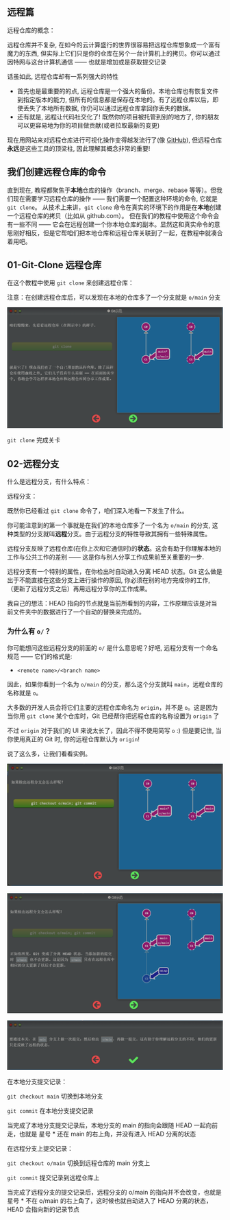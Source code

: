 ## 远程篇

远程仓库的概念：

远程仓库并不复杂, 在如今的云计算盛行的世界很容易把远程仓库想象成一个富有魔力的东西, 但实际上它们只是你的仓库在另个一台计算机上的拷贝。你可以通过因特网与这台计算机通信 —— 也就是增加或是获取提交记录

话虽如此, 远程仓库却有一系列强大的特性

- 首先也是最重要的的点, 远程仓库是一个强大的备份。本地仓库也有恢复文件到指定版本的能力, 但所有的信息都是保存在本地的。有了远程仓库以后，即使丢失了本地所有数据, 你仍可以通过远程仓库拿回你丢失的数据。
- 还有就是, 远程让代码社交化了! 既然你的项目被托管到别的地方了, 你的朋友可以更容易地为你的项目做贡献(或者拉取最新的变更)

现在用网站来对远程仓库进行可视化操作变得越发流行了(像 [GitHub](https://github.com/)), 但远程仓库**永远**是这些工具的顶梁柱, 因此理解其概念非常的重要!



## 我们创建远程仓库的命令

直到现在, 教程都聚焦于**本地**仓库的操作（branch、merge、rebase 等等）。但我们现在需要学习远程仓库的操作 —— 我们需要一个配置这种环境的命令, 它就是 `git clone`。 从技术上来讲，`git clone` 命令在真实的环境下的作用是在**本地**创建一个远程仓库的拷贝（比如从 github.com）。 但在我们的教程中使用这个命令会有一些不同 —— 它会在远程创建一个你本地仓库的副本。显然这和真实命令的意思刚好相反，但是它帮咱们把本地仓库和远程仓库关联到了一起，在教程中就凑合着用吧。

## 01-Git-Clone 远程仓库

在这个教程中使用 `git clone` 来创建远程仓库：

注意：在创建远程仓库后，可以发现在本地的仓库多了一个分支就是 `o/main` 分支

![image-20220630102158105](Play-with-Git.assets/image-20220630102158105.png)

`git clone` 完成关卡



## 02-远程分支

什么是远程分支，有什么特点：

远程分支：

既然你已经看过 `git clone` 命令了，咱们深入地看一下发生了什么。

你可能注意到的第一个事就是在我们的本地仓库多了一个名为 `o/main` 的分支, 这种类型的分支就叫**远程**分支。由于远程分支的特性导致其拥有一些特殊属性。

远程分支反映了远程仓库(在你上次和它通信时)的**状态**。这会有助于你理解本地的工作与公共工作的差别 —— 这是你与别人分享工作成果前至关重要的一步.

远程分支有一个特别的属性，在你检出时自动进入分离 HEAD 状态。Git 这么做是出于不能直接在这些分支上进行操作的原因, 你必须在别的地方完成你的工作, （更新了远程分支之后）再用远程分享你的工作成果。

我自己的想法：HEAD 指向的节点就是当前所看到的内容，工作原理应该是对当前文件夹中的数据进行了一个自动的替换来完成的。

### 为什么有 `o/`？

你可能想问这些远程分支的前面的 `o/` 是什么意思呢？好吧, 远程分支有一个命名规范 —— 它们的格式是:

- `<remote name>/<branch name>`

因此，如果你看到一个名为 `o/main` 的分支，那么这个分支就叫 `main`，远程仓库的名称就是 `o`。

大多数的开发人员会将它们主要的远程仓库命名为 `origin`，并不是 `o`。这是因为当你用 `git clone` 某个仓库时，Git 已经帮你把远程仓库的名称设置为 `origin` 了

不过 `origin` 对于我们的 UI 来说太长了，因此不得不使用简写 `o` :) 但是要记住, 当你使用真正的 Git 时, 你的远程仓库默认为 `origin`!

说了这么多，让我们看看实例。

![image-20220630102921405](Play-with-Git.assets/image-20220630102921405.png)

![image-20220630103012442](Play-with-Git.assets/image-20220630103012442.png)

![image-20220630103046092](Play-with-Git.assets/image-20220630103046092.png)

在本地分支提交记录：

`git checkout main` 切换到本地分支

`git commit` 在本地分支提交记录

当完成了本地分支提交记录后，本地分支的 main 的指向会跟随 HEAD 一起向前走，也就是 星号 * 还在 main 的右上角，并没有进入 HEAD 分离的状态



在远程分支上提交记录：

`git checkout o/main` 切换到远程仓库的 main 分支上

`git commit` 提交记录到远程仓库上

当完成了远程分支的提交记录后，远程分支的 o/main 的指向并不会改变，也就是 星号 * 不在 o/main 的右上角了，这时候也就自动进入了 HEAD 分离的状态，HEAD 会指向新的记录节点